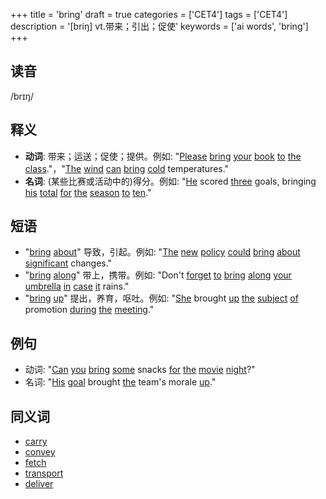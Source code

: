 +++
title = 'bring'
draft = true
categories = ['CET4']
tags = ['CET4']
description = '[briŋ] vt.带来；引出；促使'
keywords = ['ai words', 'bring']
+++

## 读音
/brɪŋ/

## 释义
- **动词**: 带来；运送；促使；提供。例如: "[Please](/zh/post/please/) [bring](/zh/post/bring/) [your](/zh/post/your/) [book](/zh/post/book/) [to](/zh/post/to/) [the](/zh/post/the/) [class](/zh/post/class/)."，"[The](/zh/post/the/) [wind](/zh/post/wind/) [can](/zh/post/can/) [bring](/zh/post/bring/) [cold](/zh/post/cold/) temperatures."
- **名词**: (某些比赛或活动中的)得分。例如: "[He](/zh/post/he/) scored [three](/zh/post/three/) goals, bringing [his](/zh/post/his/) [total](/zh/post/total/) [for](/zh/post/for/) [the](/zh/post/the/) [season](/zh/post/season/) [to](/zh/post/to/) [ten](/zh/post/ten/)."

## 短语
- "[bring](/zh/post/bring/) [about](/zh/post/about/)" 导致，引起。例如: "[The](/zh/post/the/) [new](/zh/post/new/) [policy](/zh/post/policy/) [could](/zh/post/could/) [bring](/zh/post/bring/) [about](/zh/post/about/) [significant](/zh/post/significant/) changes."
- "[bring](/zh/post/bring/) [along](/zh/post/along/)" 带上，携带。例如: "Don't [forget](/zh/post/forget/) [to](/zh/post/to/) [bring](/zh/post/bring/) [along](/zh/post/along/) [your](/zh/post/your/) [umbrella](/zh/post/umbrella/) [in](/zh/post/in/) [case](/zh/post/case/) [it](/zh/post/it/) rains."
- "[bring](/zh/post/bring/) [up](/zh/post/up/)" 提出，养育，呕吐。例如: "[She](/zh/post/she/) brought [up](/zh/post/up/) [the](/zh/post/the/) [subject](/zh/post/subject/) [of](/zh/post/of/) promotion [during](/zh/post/during/) [the](/zh/post/the/) [meeting](/zh/post/meeting/)."

## 例句
- 动词: "[Can](/zh/post/can/) [you](/zh/post/you/) [bring](/zh/post/bring/) [some](/zh/post/some/) snacks [for](/zh/post/for/) [the](/zh/post/the/) [movie](/zh/post/movie/) [night](/zh/post/night/)?"
- 名词: "[His](/zh/post/his/) [goal](/zh/post/goal/) brought [the](/zh/post/the/) team's morale [up](/zh/post/up/)."

## 同义词
- [carry](/zh/post/carry/)
- [convey](/zh/post/convey/)
- [fetch](/zh/post/fetch/)
- [transport](/zh/post/transport/)
- [deliver](/zh/post/deliver/)
